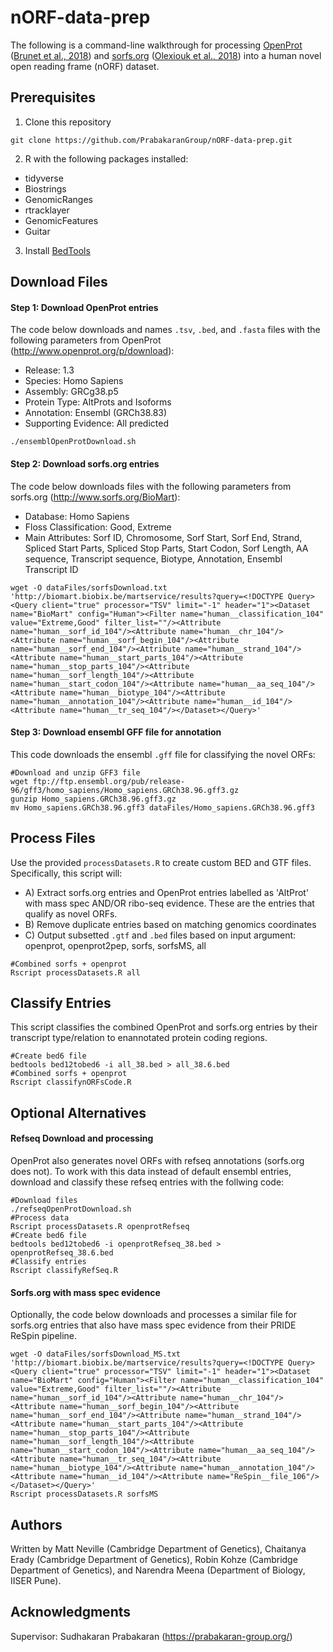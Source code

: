 # nORF-data-prep
The following is a command-line walkthrough for processing [OpenProt](http://www.openprot.org/) ([Brunet et al., 2018](https://doi.org/10.1093/nar/gky936)) and [sorfs.org](http://www.sorfs.org/) ([Olexiouk et al., 2018](https://doi.org/10.1093/nar/gkx1130)) into a human novel open reading frame (nORF) dataset.

## Prerequisites
1. Clone this repository
```
git clone https://github.com/PrabakaranGroup/nORF-data-prep.git
```
2. R with the following packages installed:
* tidyverse
* Biostrings
* GenomicRanges
* rtracklayer
* GenomicFeatures
* Guitar
3. Install [BedTools](https://bedtools.readthedocs.io/en/latest/content/installation.html) 

## Download Files

#### Step 1: Download OpenProt entries

The code below downloads and names `.tsv`, `.bed`, and `.fasta` files with the following parameters from OpenProt (http://www.openprot.org/p/download):
* Release: 1.3
* Species: Homo Sapiens
* Assembly: GRCg38.p5
* Protein Type: AltProts and Isoforms
* Annotation: Ensembl (GRCh38.83)
* Supporting Evidence: All predicted

```
./ensemblOpenProtDownload.sh
```

#### Step 2: Download sorfs.org entries

The code below downloads files with the following parameters from sorfs.org (http://www.sorfs.org/BioMart):
* Database: Homo Sapiens
* Floss Classification: Good, Extreme
* Main Attributes: Sorf ID, Chromosome, Sorf Start, Sorf End, Strand, Spliced Start Parts, Spliced Stop Parts, Start Codon, Sorf Length, AA sequence, Transcript sequence, Biotype, Annotation, Ensembl Transcript ID

```
wget -O dataFiles/sorfsDownload.txt 'http://biomart.biobix.be/martservice/results?query=<!DOCTYPE Query><Query client="true" processor="TSV" limit="-1" header="1"><Dataset name="BioMart" config="Human"><Filter name="human__classification_104" value="Extreme,Good" filter_list=""/><Attribute name="human__sorf_id_104"/><Attribute name="human__chr_104"/><Attribute name="human__sorf_begin_104"/><Attribute name="human__sorf_end_104"/><Attribute name="human__strand_104"/><Attribute name="human__start_parts_104"/><Attribute name="human__stop_parts_104"/><Attribute name="human__sorf_length_104"/><Attribute name="human__start_codon_104"/><Attribute name="human__aa_seq_104"/><Attribute name="human__biotype_104"/><Attribute name="human__annotation_104"/><Attribute name="human__id_104"/><Attribute name="human__tr_seq_104"/></Dataset></Query>'
```
#### Step 3: Download ensembl GFF file for annotation

This code downloads the ensembl `.gff` file for classifying the novel ORFs:
```
#Download and unzip GFF3 file
wget ftp://ftp.ensembl.org/pub/release-96/gff3/homo_sapiens/Homo_sapiens.GRCh38.96.gff3.gz
gunzip Homo_sapiens.GRCh38.96.gff3.gz
mv Homo_sapiens.GRCh38.96.gff3 dataFiles/Homo_sapiens.GRCh38.96.gff3
```


## Process Files

Use the provided `processDatasets.R` to create custom BED and GTF files. 
Specifically, this script will:
 * A) Extract sorfs.org entries and OpenProt entries labelled as 'AltProt' with mass spec AND/OR ribo-seq evidence. These are the entries that qualify as novel ORFs.
 * B) Remove duplicate entries based on matching genomics coordinates
 * C) Output subsetted `.gtf` and `.bed` files based on input argument: openprot, openprot2pep, sorfs, sorfsMS, all

```
#Combined sorfs + openprot
Rscript processDatasets.R all
```

## Classify Entries

This script classifies the combined OpenProt and sorfs.org entries by their transcript type/relation to enannotated protein coding regions.
```
#Create bed6 file
bedtools bed12tobed6 -i all_38.bed > all_38.6.bed
#Combined sorfs + openprot
Rscript classifynORFsCode.R
```

## Optional Alternatives
#### Refseq Download and processing
OpenProt also generates novel ORFs with refseq annotations (sorfs.org does not). To work with this data instead of default ensembl entries, download and classify these refseq entries with the follwing code:

```
#Download files
./refseqOpenProtDownload.sh
#Process data
Rscript processDatasets.R openprotRefseq
#Create bed6 file
bedtools bed12tobed6 -i openprotRefseq_38.bed > openprotRefseq_38.6.bed
#Classify entries
Rscript classifyRefSeq.R
```
#### Sorfs.org with mass spec evidence
Optionally, the code below downloads and processes a similar file for sorfs.org entries that also have mass spec evidence from their PRIDE ReSpin pipeline.
```
wget -O dataFiles/sorfsDownload_MS.txt 'http://biomart.biobix.be/martservice/results?query=<!DOCTYPE Query><Query client="true" processor="TSV" limit="-1" header="1"><Dataset name="BioMart" config="Human"><Filter name="human__classification_104" value="Extreme,Good" filter_list=""/><Attribute name="human__sorf_id_104"/><Attribute name="human__chr_104"/><Attribute name="human__sorf_begin_104"/><Attribute name="human__sorf_end_104"/><Attribute name="human__strand_104"/><Attribute name="human__start_parts_104"/><Attribute name="human__stop_parts_104"/><Attribute name="human__sorf_length_104"/><Attribute name="human__start_codon_104"/><Attribute name="human__aa_seq_104"/><Attribute name="human__tr_seq_104"/><Attribute name="human__biotype_104"/><Attribute name="human__annotation_104"/><Attribute name="human__id_104"/><Attribute name="ReSpin__file_106"/></Dataset></Query>'
Rscript processDatasets.R sorfsMS
```

## Authors

Written by Matt Neville (Cambridge Department of Genetics), Chaitanya Erady (Cambridge Department of Genetics), Robin Kohze (Cambridge Department of Genetics), and Narendra Meena (Department of Biology, IISER Pune).

## Acknowledgments
Supervisor: Sudhakaran Prabakaran (https://prabakaran-group.org/)
